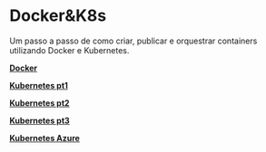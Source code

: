 # Docker&K8s

Um passo a passo de como criar, publicar e orquestrar containers utilizando
Docker e Kubernetes.

[__Docker__](../docs/docker-fundamentals.md)

[__Kubernetes pt1__](../docs/k8s-pt1.md)

[__Kubernetes pt2__](../docs/k8s-pt2.md)

[__Kubernetes pt3__](../docs/k8s-pt3.md)

[__Kubernetes Azure__](../docs/azure.md)



